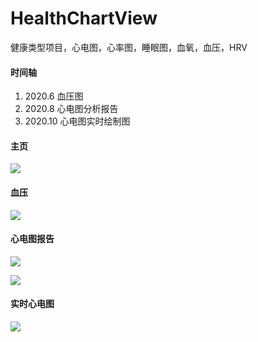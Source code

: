 # HealthChartView
健康类型项目，心电图，心率图，睡眠图，血氧，血压，HRV

#### 时间轴

1. 2020.6 血压图
2. 2020.8 心电图分析报告
3. 2020.10 心电图实时绘制图

#### 主页

![](https://p6-juejin.byteimg.com/tos-cn-i-k3u1fbpfcp/1ebb7507a64045a5b15db0b68a0f3462~tplv-k3u1fbpfcp-watermark.image)

#### 血压

![](https://p6-juejin.byteimg.com/tos-cn-i-k3u1fbpfcp/302898e43d15407e83681ba6c2dfcd3d~tplv-k3u1fbpfcp-watermark.image)

#### 心电图报告

![](https://p3-juejin.byteimg.com/tos-cn-i-k3u1fbpfcp/3a5b498051524968b1e6346070dc40db~tplv-k3u1fbpfcp-watermark.image)

![](https://p3-juejin.byteimg.com/tos-cn-i-k3u1fbpfcp/93ffa7bb7cdc42dab60d056209504553~tplv-k3u1fbpfcp-watermark.image)

#### 实时心电图

![](https://p9-juejin.byteimg.com/tos-cn-i-k3u1fbpfcp/b492f00a79fd4b55a73a77e62fe4703e~tplv-k3u1fbpfcp-watermark.image)




